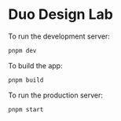 # Duo Design Lab

To run the development server:

```bash
pnpm dev
```

To build the app:

```bash
pnpm build
```

To run the production server:

```bash
pnpm start
```
